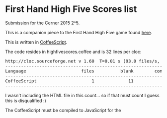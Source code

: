 # First Hand High Five Scores list

Submission for the Cerner 2015 2^5.

This is a companion piece to the First Hand High Five game found [here](https://github.com/austinmoody/2to5th-2015-firsthandhighfive).

This is written in [CoffeeScript](http://coffeescript.org/).

The code resides in highfivescores.coffee and is 32 lines per cloc:

<pre>
http://cloc.sourceforge.net v 1.60  T=0.01 s (93.0 files/s, 4184.8 lines/s)
-------------------------------------------------------------------------------
Language                     files          blank        comment           code
-------------------------------------------------------------------------------
CoffeeScript                     1             11              2             32
-------------------------------------------------------------------------------
</pre>

I wasn't including the HTML file in this count... so if that must count I guess this is disqualified :)

The CoffeeScript must be compiled to JavaScript for the <script> include in the HTML page to work.

<pre>coffee --compile highfivescores.coffee</pre>
